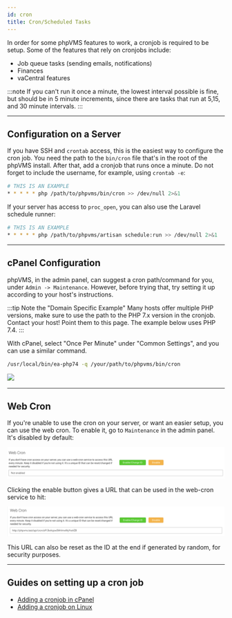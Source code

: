 ```yaml
---
id: cron
title: Cron/Scheduled Tasks
---
```


In order for some phpVMS features to work, a cronjob is required to be setup. Some of the features that rely on cronjobs include:

- Job queue tasks (sending emails, notifications)
- Finances
- vaCentral features

:::note
If you can't run it once a minute, the lowest interval possible is fine, but should be in 5 minute increments, since there are tasks that run at 5,15, and 30 minute intervals. 
:::

---

## Configuration on a Server

If you have SSH and `crontab` access, this is the easiest way to configure the cron job. You need the path to the `bin/cron` file that's in the root of the phpVMS install. After that, add a cronjob that runs once a minute. Do not forget to include the username, for example, using `crontab -e`:

```bash
# THIS IS AN EXAMPLE 
* * * * * php /path/to/phpvms/bin/cron >> /dev/null 2>&1
```

If your server has access to `proc_open`, you can also use the Laravel schedule runner:

```bash
# THIS IS AN EXAMPLE 
* * * * * php /path/to/phpvms/artisan schedule:run >> /dev/null 2>&1
```

---

## cPanel Configuration

phpVMS, in the admin panel, can suggest a cron path/command for you, under `Admin -> Maintenance`. However, before trying that, try setting it up according to your host's instructions.

:::tip Note the "Domain Specific Example"
Many hosts offer multiple PHP versions, make sure to use the path to the PHP 7.x version in the cronjob. Contact your host! Point them to this page. The example below uses PHP 7.4.
:::

With cPanel, select "Once Per Minute" under "Common Settings", and you can use a similar command.

```bash
/usr/local/bin/ea-php74 -q /your/path/to/phpvms/bin/cron
```

![](img/cpanel-cron.png)

---

## Web Cron

If you're unable to use the cron on your server, or want an easier setup, you can use the web cron. To enable it, go to `Maintenance` in the admin panel. It's disabled by default:

![](img/cron-disabled.png)

Clicking the enable button gives a URL that can be used in the web-cron service to hit:

![](img/cron-enabled.png)

This URL can also be reset as the ID at the end if generated by random, for security purposes.

---

## Guides on setting up a cron job

- [Adding a cronjob in cPanel](https://help.fasthosts.co.uk/app/answers/detail/a_id/2198/~/setting-up-cron-jobs-in-cpanel)
- [Adding a cronjob on Linux](https://www.cyberciti.biz/faq/how-do-i-add-jobs-to-cron-under-linux-or-unix-oses/)
